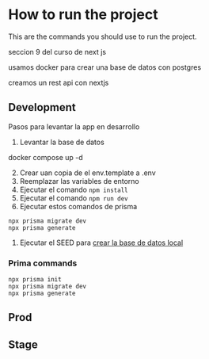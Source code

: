 
# How to run the project

This are the commands you should use to run the project.

seccion 9 del curso de next js

usamos docker para crear una base de datos con postgres

creamos un rest api con nextjs

## Development

Pasos para levantar la app en desarrollo

1. Levantar la base de datos

docker compose up -d

2. Crear uan copia de el env.template a .env
3. Reemplazar las variables de entorno
4. Ejecutar el comando ```npm install```
5. Ejecutar el comando ```npm run dev```
6. Ejecutar estos comandos de prisma
```
npx prisma migrate dev
npx prisma generate
```
1. Ejecutar el SEED para [crear la base de datos local](localhost:3000/api/seed)



### Prima commands 

```
npx prisma init
npx prisma migrate dev
npx prisma generate
```

## Prod

## Stage
